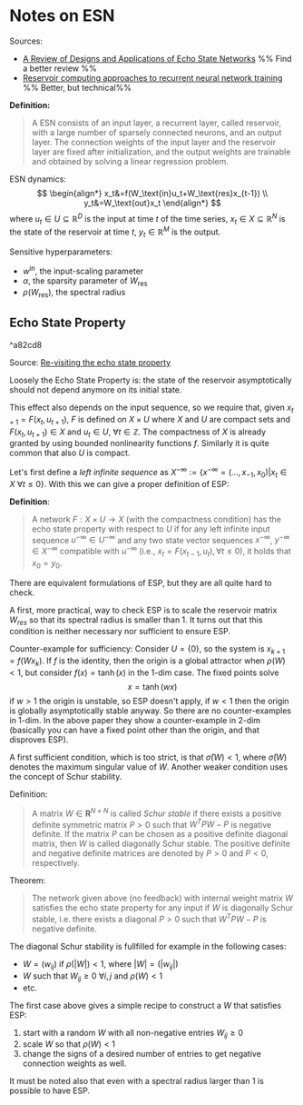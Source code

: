 # Notes on ESN
Sources: 
- [A Review of Designs and Applications of Echo State Networks](https://arxiv.org/pdf/2012.02974.pdf) %% Find a better review %%
- [Reservoir computing approaches to recurrent neural network training](https://www.sciencedirect.com/science/article/pii/S1574013709000173) %% Better, but technical%%

**Definition:**
>A ESN consists of an input layer, a recurrent layer, called reservoir, with a large number of sparsely connected neurons, and an output layer. The connection weights of the input layer and the reservoir layer are fixed after initialization, and the output weights are trainable and obtained by solving a linear regression problem.

ESN dynamics:
$$
\begin{align*}
	x_t&=f(W_\text{in}u_t+W_\text{res}x_{t-1}) \\
	y_t&=W_\text{out}x_t
\end{align*}
$$
where $u_t\in U\subseteq \mathbb{R}^D$ is the input at time $t$ of the time series, $x_t\in X\subseteq \mathbb{R}^N$ is the state of the reservoir at time $t$, $y_t\in\mathbb{R}^M$ is the output.

Sensitive hyperparameters:
- $w^\text{in}$, the input-scaling parameter
- $\alpha$, the sparsity parameter of $W_\text{res}$
- $\rho(W_\text{res})$, the spectral radius

## Echo State Property

^a82cd8

Source: [Re-visiting the echo state property](https://www.researchgate.net/publication/230656358_Re-visiting_the_echo_state_property)

Loosely the Echo State Property is: the state of the reservoir asymptotically should not depend anymore on its initial state.

This effect also depends on the input sequence, so we require that, given $x_{t+1}=F(x_t,u_{t+1})$, $F$ is defined on $X\times U$ where $X$ and $U$ are compact sets and $F(x_t,u_{t+1})\in X$ and $u_t\in U$, $\forall t \in\mathbb{Z}$. 
The compactness of $X$ is already granted by using bounded nonlinearity functions $f$. Similarly it is quite common that also $U$ is compact.

Let's first define a *left infinite sequence* as $X^{-\infty}:=\{x^{-\infty}=(\dots,x_{-1},x_0)|x_t\in X~\forall t\leq 0\}$. With this we can give a proper definition of ESP:

**Definition**:
>A network $F : X \times U \to X$ (with the compactness condition) has the echo state property with respect to $U$ if for any left infinite input sequence $u^{-\infty} \in U^{-\infty}$ and any two state vector sequences $x^{-\infty}$, $y^{-\infty} \in X^{-\infty}$ compatible with $u^{-\infty}$ (i.e., $x_t=F(x_{t-1},u_t), \forall t\leq 0$), it holds that $x_0 = y_0$.

There are equivalent formulations of ESP, but they are all quite hard to check. 

A first, more practical, way to check ESP is to scale the reservoir matrix $W_{res}$ so that its spectral radius is smaller than 1. It turns out that this condition is neither necessary nor sufficient to ensure ESP.

Counter-example for sufficiency: Consider $U=\{0\}$, so the system is $x_{k+1}=f(Wx_k)$. If $f$ is the identity, then the origin is a global attractor when $\rho(W)<1$, but consider $f(x)=\tanh(x)$ in the 1-dim case. The fixed points solve
$$
	x=\tanh(wx)
$$
if $w>1$ the origin is unstable, so ESP doesn't apply, if $w<1$ then the origin is globally asymptotically stable anyway. So there are no counter-examples in 1-dim. In the above paper they show a counter-example in 2-dim (basically you can have a fixed point other than the origin, and that disproves ESP).

A first sufficient condition, which is too strict, is that $\bar{\sigma}(W)<1$, where  $\bar{\sigma}(W)$ denotes the maximum singular value of $W$.
Another weaker condition uses the concept of Schur stability.

Definition:
>A matrix $W \in \mathbf{R}^{N×N}$ is called _Schur stable_ if there exists a positive definite symmetric matrix $P > 0$ such that $W^TPW − P$ is negative definite. If the matrix $P$ can be chosen as a positive definite diagonal matrix, then $W$ is called diagonally Schur stable. The positive definite and negative definite matrices are denoted by $P > 0$ and $P < 0$, respectively.

Theorem:
>The network given above (no feedback) with internal weight matrix $W$ satisfies the echo state property for any input if $W$ is diagonally Schur stable, i.e. there exists a diagonal $P > 0$ such that $W^TPW − P$ is negative definite.

The diagonal Schur stability is fullfilled for example in the following cases:
- $W=(w_{ij})$ if $\rho(|W|)<1$, where $|W|=(|w_{ij}|)$
- $W$ such that $W_{ij}\geq 0~\forall i,j$ and $\rho(W)<1$
- etc.

The first case above gives a simple recipe to construct a $W$ that satisfies ESP:
1. start with a random $W$ with all non-negative entries $W_{ij}\geq0$
2. scale $W$ so that $\rho(W)<1$
3. change the signs of a desired number of entries to get negative connection weights as well.

It must be noted also that even with a spectral radius larger than 1 is possible to have ESP.